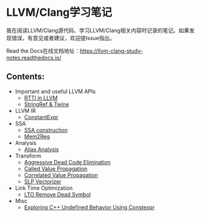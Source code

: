 # LLVM/Clang学习笔记
我在阅读LLVM/Clang源代码、学习LLVM/Clang相关内容时记录的笔记。如果发现错误，有意见或者建议，欢迎提Issue指出。

Read the Docs在线文档地址：https://llvm-clang-study-notes.readthedocs.io/



## Contents:

- Important and useful LLVM APIs
  - [RTTI in LLVM](https://llvm-clang-study-notes.readthedocs.io/en/latest/important-and-useful-llvm-apis/RTTI-in-LLVM.html)
  - [StringRef & Twine](https://llvm-clang-study-notes.readthedocs.io/en/latest/important-and-useful-llvm-apis/StringRef-and-Twine.html)
- LLVM IR
  - [ConstantExpr](https://llvm-clang-study-notes.readthedocs.io/en/latest/llvm-ir/ConstantExpr.html)
- SSA
  - [SSA construction](https://llvm-clang-study-notes.readthedocs.io/en/latest/ssa/SSA-Construction.html)
  - [Mem2Reg](https://llvm-clang-study-notes.readthedocs.io/en/latest/ssa/Mem2Reg.html)
- Analysis
  - [Alias Analysis](https://llvm-clang-study-notes.readthedocs.io/en/latest/analysis/alias-analysis/index.html)
- Transform
  - [Aggressive Dead Code Elimination](https://llvm-clang-study-notes.readthedocs.io/en/latest/transform/aggressive-dead-code-elimination/index.html)
  - [Called Value Propagation](https://llvm-clang-study-notes.readthedocs.io/en/latest/transform/called-value-propagation/index.html)
  - [Correlated Value Propagation](https://llvm-clang-study-notes.readthedocs.io/en/latest/transform/correlated-value-propagation/index.html)
  - [SLP Vectorizer](https://llvm-clang-study-notes.readthedocs.io/en/latest/transform/slp-vectorizer/index.html)
- Link Time Optimization
  - [LTO Remove Dead Symbol](https://llvm-clang-study-notes.readthedocs.io/en/latest/lto/RemoveDeadSymbol.html)
- Misc
  - [Exploring C++ Undefined Behavior Using Constexpr](https://llvm-clang-study-notes.readthedocs.io/en/latest/misc/UB_Constexpr.html)

